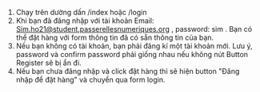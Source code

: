 1. Chạy trên dường dấn /index hoặc /login
2. Khi bạn đã đăng nhập với tài khoản Email: Sim.ho21@student.passerellesnumeriques.org , password: sim
   . Bạn có thể đặt hàng với form thông tin đã có sẵn thông tin của bạn.
3. Nếu bạn không có tài khoản, bạn phải đăng kí một tài khoản mới. Lưu ý, password và confirm password phải giống nhau nếu không nút Button Register sẽ bị ẩn đi.
4. Nếu bạn chưa đăng nhập và click đặt hàng thì sẽ hiện button "Đăng nhập để đặt hàng" và chuyển qua form login.

